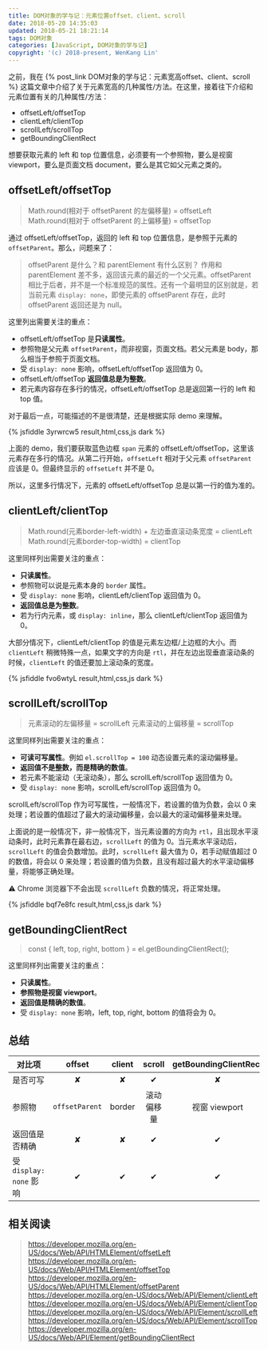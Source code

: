 ```yaml
---
title: DOM对象的学与记：元素位置offset、client、scroll
date: 2018-05-20 14:35:03
updated: 2018-05-21 18:21:14
tags: DOM对象
categories: [JavaScript, DOM对象的学与记]
copyright: '(c) 2018-present, WenKang Lin'
---
```


之前，我在 {% post_link DOM对象的学与记：元素宽高offset、client、scroll %} 这篇文章中介绍了关于元素宽高的几种属性/方法。在这里，接着往下介绍和元素位置有关的几种属性/方法：

* offsetLeft/offsetTop
* clientLeft/clientTop
* scrollLeft/scrollTop
* getBoundingClientRect

想要获取元素的 left 和 top 位置信息，必须要有一个参照物，要么是视窗 viewport，要么是页面文档 document，要么是其它如父元素之类的。

<!-- more -->

## offsetLeft/offsetTop

> Math.round(相对于 offsetParent 的左偏移量) = offsetLeft
> Math.round(相对于 offsetParent 的上偏移量) = offsetTop

通过 offsetLeft/offsetTop，返回的 left 和 top 位置信息，是参照于元素的 `offsetParent`。那么，问题来了：

> offsetParent 是什么？和 parentElement 有什么区别？
> 作用和 parentElement 差不多，返回该元素的最近的一个父元素。offsetParent 相比于后者，并不是一个标准规范的属性。还有一个最明显的区别就是，若当前元素 `display: none`，即使元素的 offsetParent 存在，此时 offsetParent 返回还是为 null。

这里列出需要关注的重点：

* offsetLeft/offsetTop 是**只读属性**。
* 参照物是父元素 `offsetParent`，而非视窗，页面文档。若父元素是 body，那么相当于参照于页面文档。
* 受 `display: none` 影响，offsetLeft/offsetTop 返回值为 0。
* offsetLeft/offsetTop **返回值总是为整数**。
* 若元素内容存在多行的情况，offsetLeft/offsetTop 总是返回第一行的 left 和 top 值。

对于最后一点，可能描述的不是很清楚，还是根据实际 demo 来理解。

{% jsfiddle 3yrwrcw5 result,html,css,js dark %}

上面的 demo，我们要获取蓝色边框 `span` 元素的 offsetLeft/offsetTop，这里该元素存在多行的情况。从第二行开始，`offsetLeft` 相对于父元素 `offsetParent` 应该是 0。但最终显示的 `offsetLeft` 并不是 0。

所以，这里多行情况下，元素的 offsetLeft/offsetTop 总是以第一行的值为准的。

## clientLeft/clientTop

> Math.round(元素border-left-width) + 左边垂直滚动条宽度 = clientLeft
> Math.round(元素border-top-width) = clientTop

这里同样列出需要关注的重点：

* **只读属性**。
* 参照物可以说是元素本身的 `border` 属性。
* 受 `display: none` 影响，clientLeft/clientTop 返回值为 0。
* **返回值总是为整数**。
* 若为行内元素，或 `display: inline`，那么 clientLeft/clientTop 返回值为 0。

大部分情况下，clientLeft/clientTop 的值是元素左边框/上边框的大小。而 `clientLeft` 稍微特殊一点，如果文字的方向是 `rtl`，并在左边出现垂直滚动条的时候，`clientLeft` 的值还要加上滚动条的宽度。

{% jsfiddle fvo6wtyL result,html,css,js dark %}

## scrollLeft/scrollTop

> 元素滚动的左偏移量 = scrollLeft
> 元素滚动的上偏移量 = scrollTop

这里同样列出需要关注的重点：

* **可读可写属性**。例如 `el.scrollTop = 100` 动态设置元素的滚动偏移量。
* **返回值不是整数，而是精确的数值**。
* 若元素不能滚动（无滚动条），那么 scrollLeft/scrollTop 返回值为 0。
* 受 `display: none` 影响，scrollLeft/scrollTop 返回值为 0。

scrollLeft/scrollTop 作为可写属性，一般情况下，若设置的值为负数，会以 0 来处理；若设置的值超过了最大的滚动偏移量，会以最大的滚动偏移量来处理。

上面说的是一般情况下，非一般情况下，当元素设置的方向为 `rtl`，且出现水平滚动条时，此时元素靠在最右边，`scrollLeft` 的值为 0。当元素水平滚动后，`scrollLeft` 的值会负数增加。此时，`scrollLeft` 最大值为 0，若手动赋值超过 0 的数值，将会以 0 来处理；若设置的值为负数，且没有超过最大的水平滚动偏移量，将能够正确处理。

:warning: Chrome 浏览器下不会出现 `scrollLeft` 负数的情况，将正常处理。

{% jsfiddle bqf7e8fc result,html,css,js dark %}

## getBoundingClientRect

> const { left, top, right, bottom } = el.getBoundingClientRect();

这里同样列出需要关注的重点：

* **只读属性**。
* **参照物是视窗 viewport**。
* **返回值是精确的数值**。
* 受 `display: none` 影响，left, top, right, bottom 的值将会为 0。

## 总结

| 对比项                  | offset         | client | scroll     | getBoundingClientRect |
| ----------------------- | :------------: | :----: | :--------: | :-------------------: |
| 是否可写                | ✘              | ✘      | ✔          | ✘                     |
| 参照物                  | `offsetParent` | border | 滚动偏移量 | 视窗 viewport         |
| 返回值是否精确          | ✘              | ✘      | ✔          | ✔                     |
| 受 `display: none` 影响 | ✔              | ✔      | ✔          | ✔                     |

## 相关阅读

> https://developer.mozilla.org/en-US/docs/Web/API/HTMLElement/offsetLeft
> https://developer.mozilla.org/en-US/docs/Web/API/HTMLElement/offsetTop
> https://developer.mozilla.org/en-US/docs/Web/API/HTMLElement/offsetParent
> https://developer.mozilla.org/en-US/docs/Web/API/Element/clientLeft
> https://developer.mozilla.org/en-US/docs/Web/API/Element/clientTop
> https://developer.mozilla.org/en-US/docs/Web/API/Element/scrollLeft
> https://developer.mozilla.org/en-US/docs/Web/API/Element/scrollTop
> https://developer.mozilla.org/en-US/docs/Web/API/Element/getBoundingClientRect
